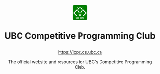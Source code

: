 <h1 align="center">
<img src="./static/logo.svg" height="48px">

UBC Competitive Programming Club
</h1>

<p align="center">
<a href="https://icpc.cs.ubc.ca
" alt="website">https://icpc.cs.ubc.ca</a>
</p>

<p align="center">
The official website and resources for UBC's Competitive Programming Club.</p>


